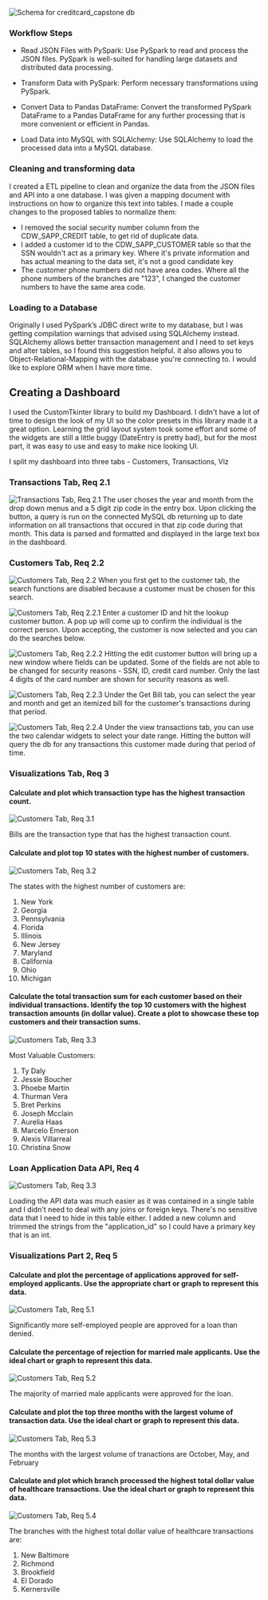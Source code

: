 



![Schema for creditcard_capstone db](images/data_lake.png)



### Workflow Steps
- Read JSON Files with PySpark: Use PySpark to read and process the JSON files. PySpark is well-suited for handling large datasets and distributed data processing.

- Transform Data with PySpark: Perform necessary transformations using PySpark.

- Convert Data to Pandas DataFrame: Convert the transformed PySpark DataFrame to a Pandas DataFrame for any further processing that is more convenient or efficient in Pandas.

- Load Data into MySQL with SQLAlchemy: Use SQLAlchemy to load the processed data into a MySQL database.

### Cleaning and transforming data
I created a ETL pipeline to clean and organize the data from the JSON files and API into a one database. I was given a mapping document with instructions on how to organize this text into tables. 
I made a couple changes to the proposed tables to normalize them:
- I removed the social security number column from the CDW_SAPP_CREDIT table, to get rid of duplicate data.
- I added a customer id to the CDW_SAPP_CUSTOMER table so that the SSN wouldn't act as a primary key. Where it's private information and has actual meaning to the data set, it's not a good candidate key
- The customer phone numbers did not have area codes. Where all the phone numbers of the branches are "123", I changed the customer numbers to have the same area code.

### Loading to a Database
Originally I used PySpark’s JDBC direct write to my database, but I was getting compilation warnings that advised using SQLAlchemy instead. SQLAlchemy allows better transaction management and I need to set keys and alter tables, so I found this suggestion helpful. it also allows you to Object-Relational-Mapping with the database you're connecting to. I would like to explore ORM when I have more time.

## Creating a Dashboard
I used the CustomTkinter library to build my Dashboard. I didn't have a lot of time to design the look of my UI so the color presets in this library made it a great option. Learning the grid layout system took some effort and some of the widgets are still a little buggy (DateEntry is pretty bad), but for the most part, it was easy to use and easy to make nice looking UI.

I split my dashboard into three tabs - Customers, Transactions, Viz

### Transactions Tab, Req 2.1 
![Transactions Tab, Req 2.1](images/gui_transaction_result.png)
The user choses the year and month from the drop down menus and a 5 digit zip code in the entry box. Upon clicking the button, a query is run on the connected MySQL db returning up to date information on all transactions that occured in that zip code during that month. This data is parsed and formatted and displayed in the large text box in the dashboard.

### Customers Tab, Req 2.2
![Customers Tab, Req 2.2](images/gui_customer_tab.png)
When you first get to the customer tab, the search functions are disabled because a customer must be chosen for this search.


![Customers Tab, Req 2.2.1](images/gui_customer_tab_lookup.png)
Enter a customer ID and hit the lookup customer button. A pop up will come up to confirm the individual is the correct person. Upon accepting, the customer is now selected and you can do the searches below.


![Customers Tab, Req 2.2.2](images/gui_customer_edit.png)
Hitting the edit customer button will bring up a new window where fields can be updated. Some of the fields are not able to be changed for security reasons - SSN, ID, credit card number. Only the last 4 digits of the card number are shown for security reasons as well.


![Customers Tab, Req 2.2.3](images/gui_customer_tab_bill.png)
Under the Get Bill tab, you can select the year and month and get an itemized bill for the customer's transactions during that period.

![Customers Tab, Req 2.2.4](images/gui_customer_tab_timespan.png)
Under the view transactions tab, you can use the two calendar widgets to select your date range. Hitting the button will query the db for any transactions this customer made during that period of time.


### Visualizations Tab, Req 3
#### Calculate and plot which transaction type has the highest transaction count.
![Customers Tab, Req 3.1](images/Req_3_1.png)

Bills are the transaction type that has the highest transaction count. 


#### Calculate and plot top 10 states with the highest number of customers.
![Customers Tab, Req 3.2](images/Req_3_2.png)

The states with the highest number of customers are:
1. New York
2. Georgia
3. Pennsylvania
4. Florida
5. Illinois
6. New Jersey
7. Maryland
8. California
9. Ohio
10. Michigan


#### Calculate the total transaction sum for each customer based on their individual transactions. Identify the top 10 customers with the highest transaction amounts (in dollar value). Create a plot to showcase these top customers and their transaction sums.
![Customers Tab, Req 3.3](images/Req_3_3.png)

Most Valuable Customers:
1. Ty Daly
2. Jessie Boucher
3. Phoebe Martin
4. Thurman Vera
5. Bret Perkins
6. Joseph Mcclain
7. Aurelia Haas
8. Marcelo Emerson
9. Alexis Villarreal
10. Christina Snow


### Loan Application Data API, Req 4
![Customers Tab, Req 3.3](images/API_view.png)

Loading the API data was much easier as it was contained in a single table and I didn't need to deal with any joins or foreign keys. There's no sensitive data that I need to hide in this table either. I added a new column and trimmed the strings from the "application_id" so I could have a primary key that is an int.


### Visualizations Part 2, Req 5
#### Calculate and plot the percentage of applications approved for self-employed applicants. Use the appropriate chart or graph to represent this data.
![Customers Tab, Req 5.1](images/Req_5_1.png)

Significantly more self-employed people are approved for a loan than denied.


#### Calculate the percentage of rejection for married male applicants. Use the ideal chart or graph to represent this data.
![Customers Tab, Req 5.2](images/Req_5_2.png)

The majority of married male applicants were approved for the loan.


#### Calculate and plot the top three months with the largest volume of transaction data. Use the ideal chart or graph to represent this data.
![Customers Tab, Req 5.3](images/Req_5_3.png)

The months with the largest volume of tranactions are October, May, and February


#### Calculate and plot which branch processed the highest total dollar value of healthcare transactions. Use the ideal chart or graph to represent this data.
![Customers Tab, Req 5.4](images/Req_5_4.png)

The branches with the highest total dollar value of healthcare transactions are:
1. New Baltimore
2. Richmond
3. Brookfield
4. El Dorado
5. Kernersville
